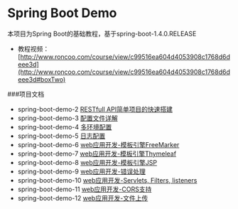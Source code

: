 # Spring Boot Demo

本项目为Spring Boot的基础教程，基于spring-boot-1.4.0.RELEASE

- 教程视频：[http://www.roncoo.com/course/view/c99516ea604d4053908c1768d6deee3d](http://www.roncoo.com/course/view/c99516ea604d4053908c1768d6deee3d#boxTwo)

###项目文档
- spring-boot-demo-2 [RESTfull API简单项目的快速搭建](http://www.roncoo.com/article/detail/124977)
- spring-boot-demo-3 [配置文件详解](http://www.roncoo.com/article/detail/125078)
- spring-boot-demo-4 [多环境配置](http://www.roncoo.com/article/detail/125082)
- spring-boot-demo-5 [日志配置](http://www.roncoo.com/article/detail/125333)
- spring-boot-demo-6 [web应用开发-模板引擎FreeMarker](http://www.roncoo.com/article/detail/125487)
- spring-boot-demo-7 [web应用开发-模板引擎Thymeleaf](http://www.roncoo.com/article/detail/125488)
- spring-boot-demo-8 [web应用开发-模板引擎JSP](http://www.roncoo.com/article/detail/125491)
- spring-boot-demo-9 [web应用开发-错误处理](http://www.roncoo.com/article/detail/125495)
- spring-boot-demo-10 [web应用开发-Servlets, Filters, listeners](http://www.roncoo.com/article/detail/125499)
- spring-boot-demo-11 [web应用开发-CORS支持](http://www.roncoo.com/article/detail/125503)
- spring-boot-demo-12 [web应用开发-文件上传](http://www.roncoo.com/article/detail/125506)
